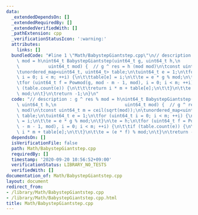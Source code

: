 ```yaml
---
data:
  _extendedDependsOn: []
  _extendedRequiredBy: []
  _extendedVerifiedWith: []
  _pathExtension: cpp
  _verificationStatusIcon: ':warning:'
  attributes:
    links: []
  bundledCode: "#line 1 \"Math/BabystepGiantstep.cpp\"\n// description : g ^ res %\
    \ mod = h\nint64_t BabystepGiantstep(uint64_t g, uint64_t h,\n               \
    \           uint64_t mod) {  // g ^ res = h (mod mod)\n\tconst uint64_t m = ceil(sqrt(mod));\n\
    \tunordered_map<uint64_t, uint64_t> table;\n\tuint64_t e = 1;\n\tfor (uint64_t\
    \ i = 0; i < m; ++i) {\n\t\ttable[e] = i;\n\t\te = e * g % mod;\n\t}\n\te = h;\n\
    \tfor (uint64_t f = Powmod(g, mod - m - 1, mod), i = 0; i < m; ++i) {\n\t\tif\
    \ (table.count(e)) {\n\t\t\treturn i * m + table[e];\n\t\t}\n\t\te = (e * f) %\
    \ mod;\n\t}\n\treturn -1;\n}\n"
  code: "// description : g ^ res % mod = h\nint64_t BabystepGiantstep(uint64_t g,\
    \ uint64_t h,\n                          uint64_t mod) {  // g ^ res = h (mod\
    \ mod)\n\tconst uint64_t m = ceil(sqrt(mod));\n\tunordered_map<uint64_t, uint64_t>\
    \ table;\n\tuint64_t e = 1;\n\tfor (uint64_t i = 0; i < m; ++i) {\n\t\ttable[e]\
    \ = i;\n\t\te = e * g % mod;\n\t}\n\te = h;\n\tfor (uint64_t f = Powmod(g, mod\
    \ - m - 1, mod), i = 0; i < m; ++i) {\n\t\tif (table.count(e)) {\n\t\t\treturn\
    \ i * m + table[e];\n\t\t}\n\t\te = (e * f) % mod;\n\t}\n\treturn -1;\n}"
  dependsOn: []
  isVerificationFile: false
  path: Math/BabystepGiantstep.cpp
  requiredBy: []
  timestamp: '2020-09-20 10:56:52+09:00'
  verificationStatus: LIBRARY_NO_TESTS
  verifiedWith: []
documentation_of: Math/BabystepGiantstep.cpp
layout: document
redirect_from:
- /library/Math/BabystepGiantstep.cpp
- /library/Math/BabystepGiantstep.cpp.html
title: Math/BabystepGiantstep.cpp
---
```

